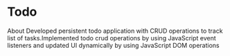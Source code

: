 # Todo
About Developed persistent todo application with CRUD operations to track list of tasks.Implemented todo crud operations by using JavaScript event listeners and updated UI dynamically by using JavaScript DOM operations
